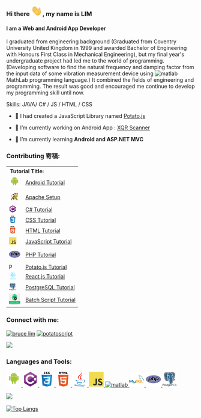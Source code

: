 ### Hi there <img src="https://github.com/potatoscript/homepage/blob/master/docs/image/wave.gif" width="30px">, my name is LIM
#### I am a Web and Android App Developer

I graduated from engineering background (Graduated from Coventry University United Kingdom in 1999 and awarded Bachelor of Engineering with Honours First Class in Mechanical Engineering),
but my final year's undergraduate project had led me to the world of programming.
(Developing software to find the natural frequency and damping factor from the input data
of some vibration measurement device using <img src="https://raw.githubusercontent.com/simple-icons/simple-icons/master/icons/mathworks.svg" alt="matlab" width="20" height="20"/> MathLab programming language.)
It combined the fields of engineering and programming.
The result was good and encouraged me continue to develop my programming skill until now.

Skills: JAVA/ C# / JS / HTML / CSS

- 📗 I had created a JavaScript Library named [Potato.js](https://potatoscript.github.io/homepage/)

- 🔭 I’m currently working on Android App : [XQR Scanner](https://play.google.com/store/apps/details?id=com.potato.barcodescanner)

- 🌱 I’m currently learning **Android and ASP.NET MVC**


<h3 align="left">Contributing 寄稿:</h3>
<table>
  <tr>
    <th colspan=2 style="text-align:left;padding-left:10px">Tutorial Title:</th>
  </tr>
  <tr>
    <td><img src="https://raw.githubusercontent.com/devicons/devicon/master/icons/android/android-original-wordmark.svg" alt="android" width="30" height="30"/>       </td>
    <td><a href="https://github.com/potatoscript/android/wiki">Android Tutorial</a></td>
  </tr>  
  <tr>
    <td><img src="https://github.com/potatoscript/homepage/blob/master/docs/image/Apache.png" alt="apache" width="30" height="30"/></td>
    <td><a href="https://github.com/potatoscript/apache/wiki">Apache Setup</a></td>
  </tr>  
  <tr>
    <td> <img src="https://raw.githubusercontent.com/devicons/devicon/master/icons/csharp/csharp-original.svg" alt="csharp" width="20" height="20"/></td>
    <td><a href="https://github.com/potatoscript/csharp/wiki">C# Tutorial</a></td>
  </tr> 
  <tr>
    <td><img src="https://raw.githubusercontent.com/devicons/devicon/master/icons/css3/css3-original-wordmark.svg" alt="css3" width="20" height="20"/></td>
    <td><a href="https://github.com/potatoscript/css/wiki">CSS Tutorial</a></td>
  </tr> 
  <tr>
    <td><img src="https://raw.githubusercontent.com/devicons/devicon/master/icons/html5/html5-original-wordmark.svg" alt="html5" width="20" height="20"/></td>
    <td><a href="https://github.com/potatoscript/html/wiki">HTML Tutorial</a></td>
  </tr> 
  <tr>
    <td><img src="https://raw.githubusercontent.com/devicons/devicon/master/icons/javascript/javascript-original.svg" alt="javascript" width="20" height="20"/></td>
    <td><a href="https://github.com/potatoscript/javascript/wiki">JavaScript Tutorial</a></td>
  </tr> 
  <tr>
    <td><img src="https://raw.githubusercontent.com/devicons/devicon/master/icons/php/php-original.svg" alt="php" width="30" height="35"/> </td>
    <td><a href="https://github.com/potatoscript/php/wiki">PHP Tutorial</a></td>
  </tr> 
  <tr>
    <td>P</td>
    <td><a href="https://github.com/potatoscript/potato.js/wiki">Potato.js Tutorial</a></td>
  </tr> 
  <tr>
    <td><img src="https://raw.githubusercontent.com/devicons/devicon/master/icons/react/react-original-wordmark.svg" alt="react" width="20" height="20"/></td>
    <td><a href="https://github.com/potatoscript/react/wiki">React.js Tutorial</a></td>
  </tr> 
  <tr>
    <td><img src="https://raw.githubusercontent.com/devicons/devicon/master/icons/postgresql/postgresql-original-wordmark.svg" alt="postgresql" width="20" height="20"/> </td>
    <td><a href="https://github.com/potatoscript/sql/wiki">PostgreSQL Tutorial</a></td>
  </tr> 
  <tr>
    <td><img src="https://github.com/potatoscript/homepage/blob/master/docs/image/batchscript.jpg" alt="apache" width="30" height="30"/></td>
    <td><a href="https://github.com/potatoscript/batchscript/wiki">Batch Script Tutorial</a></td>
  </tr> 
</table> 

<h3 align="left">Connect with me:</h3>
<p align="left">
<a href="https://fb.com/bruce.lim.507" target="blank"><img align="center" src="https://cdn.jsdelivr.net/npm/simple-icons@3.0.1/icons/facebook.svg" alt="bruce lim" height="30" width="40" /></a>
<a href="https://www.youtube.com/channel/UCSvc1mfBihTH_qfkAs7Iy4g" target="blank"><img align="center" src="https://cdn.jsdelivr.net/npm/simple-icons@3.0.1/icons/youtube.svg" alt="potatoscript" height="30" width="40" /></a>
</p>

![](https://visitor-badge.laobi.icu/badge?page_id=potatoscript.potatoscript)

<h3 align="left">Languages and Tools:</h3>
<p align="left"> <a href="https://developer.android.com" target="_blank"> <img src="https://raw.githubusercontent.com/devicons/devicon/master/icons/android/android-original-wordmark.svg" alt="android" width="40" height="40"/> </a> <a href="https://www.w3schools.com/cs/" target="_blank"> <img src="https://raw.githubusercontent.com/devicons/devicon/master/icons/csharp/csharp-original.svg" alt="csharp" width="40" height="40"/> </a> <a href="https://www.w3schools.com/css/" target="_blank"> <img src="https://raw.githubusercontent.com/devicons/devicon/master/icons/css3/css3-original-wordmark.svg" alt="css3" width="40" height="40"/> </a> <a href="https://www.w3.org/html/" target="_blank"> <img src="https://raw.githubusercontent.com/devicons/devicon/master/icons/html5/html5-original-wordmark.svg" alt="html5" width="40" height="40"/> </a> <a href="https://www.java.com" target="_blank"> <img src="https://raw.githubusercontent.com/devicons/devicon/master/icons/java/java-original.svg" alt="java" width="40" height="40"/> </a> <a href="https://developer.mozilla.org/en-US/docs/Web/JavaScript" target="_blank"> <img src="https://raw.githubusercontent.com/devicons/devicon/master/icons/javascript/javascript-original.svg" alt="javascript" width="40" height="40"/> </a> <a href="https://www.mathworks.com/" target="_blank"> <img src="https://raw.githubusercontent.com/simple-icons/simple-icons/master/icons/mathworks.svg" alt="matlab" width="40" height="40"/> </a> <a href="https://www.mysql.com/" target="_blank"> <img src="https://raw.githubusercontent.com/devicons/devicon/master/icons/mysql/mysql-original-wordmark.svg" alt="mysql" width="40" height="40"/> </a> <a href="https://www.php.net" target="_blank"> <img src="https://raw.githubusercontent.com/devicons/devicon/master/icons/php/php-original.svg" alt="php" width="40" height="40"/> </a> <a href="https://www.postgresql.org" target="_blank"> <img src="https://raw.githubusercontent.com/devicons/devicon/master/icons/postgresql/postgresql-original-wordmark.svg" alt="postgresql" width="40" height="40"/> 
  <!--</a> <a href="https://reactjs.org/" target="_blank"> <img src="https://raw.githubusercontent.com/devicons/devicon/master/icons/react/react-original-wordmark.svg" alt="react" width="40" height="40"/> </a>--> </p>


[![](https://github-readme-stats.vercel.app/api?username=potatoscript)](https://github.com/potatoscript)

[![Top Langs](https://github-readme-stats.vercel.app/api/top-langs/?username=potatoscript&langs_count=10)](https://github.com/potatoscript/github-readme-stats)

